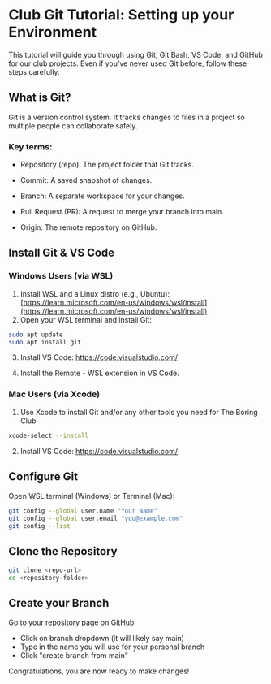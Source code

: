 # Club Git Tutorial: Setting up your Environment

This tutorial will guide you through using Git, Git Bash, VS Code, and GitHub for our club projects. Even if you’ve never used Git before, follow these steps carefully.

## What is Git?

Git is a version control system. It tracks changes to files in a project so multiple people can collaborate safely.

### Key terms:

* Repository (repo): The project folder that Git tracks.

* Commit: A saved snapshot of changes.

* Branch: A separate workspace for your changes.

* Pull Request (PR): A request to merge your branch into main.

* Origin: The remote repository on GitHub.

## Install Git & VS Code

### Windows Users (via WSL)

1. Install WSL and a Linux distro (e.g., Ubuntu): [https://learn.microsoft.com/en-us/windows/wsl/install](https://learn.microsoft.com/en-us/windows/wsl/install)  
2. Open your WSL terminal and install Git:

```bash
sudo apt update
sudo apt install git
```  
3. Install VS Code: https://code.visualstudio.com/

4. Install the Remote - WSL extension in VS Code.

### Mac Users (via Xcode)
1. Use Xcode to install Git and/or any other tools you need for The Boring Club
```zsh
xcode-select --install
```
2. Install VS Code: https://code.visualstudio.com/

## Configure Git
Open WSL terminal (Windows) or Terminal (Mac):
```bash
git config --global user.name "Your Name"
git config --global user.email "you@example.com"
git config --list
```
## Clone the Repository
```bash
git clone <repo-url>
cd <repository-folder>
```
## Create your Branch
Go to your repository page on GitHub
* Click on branch dropdown (it will likely say main)
* Type in the name you will use for your personal branch
* Click "create branch <name> from main"

Congratulations, you are now ready to make changes!
